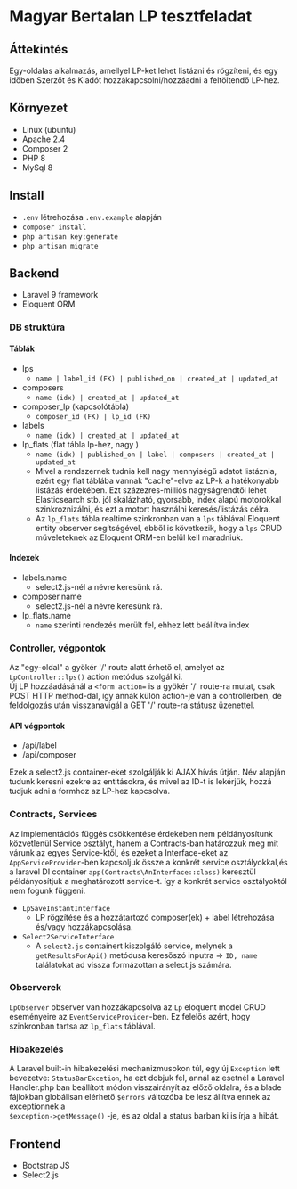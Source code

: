 # Magyar Bertalan LP tesztfeladat

## Áttekintés

Egy-oldalas alkalmazás, amellyel LP-ket lehet listázni és rögzíteni,
és egy időben Szerzőt és Kiadót hozzákapcsolni/hozzáadni a feltöltendő LP-hez.

## Környezet

- Linux (ubuntu)
- Apache 2.4
- Composer 2
- PHP 8
- MySql 8

## Install

- `.env` létrehozása `.env.example` alapján
- `composer install`
- `php artisan key:generate`
- `php artisan migrate`

## Backend

- Laravel 9 framework
- Eloquent ORM

### DB struktúra

#### Táblák

- lps
    - `name | label_id (FK) | published_on | created_at | updated_at`
- composers
    - `name (idx) | created_at | updated_at`
- composer_lp (kapcsolótábla)
    - `composer_id (FK) | lp_id (FK)`
- labels
    - `name (idx) | created_at | updated_at`
- lp_flats (flat tábla lp-hez, nagy )
    - `name (idx) | published_on | label | composers | created_at | updated_at`
    - Mivel a rendszernek tudnia kell nagy mennyiségű adatot listáznia, ezért egy flat táblába vannak "cache"-elve az
      LP-k
      a hatékonyabb listázás érdekében. Ezt százezres-milliós nagyságrendtől
      lehet Elasticsearch stb. jól skálázható, gyorsabb, index alapú motorokkal szinkroznizálni, és ezt a motort
      használni keresés/listázás célra.
    - Az `lp_flats` tábla realtime szinkronban van a `lps` táblával Eloquent entity observer segítségével,
      ebből is következik, hogy a `lps` CRUD műveleteknek az Eloquent ORM-en belül kell maradniuk.

#### Indexek

- labels.name
    - select2.js-nél a névre keresünk rá.
- composer.name
    - select2.js-nél a névre keresünk rá.
- lp_flats.name
    - `name` szerinti rendezés merült fel, ehhez lett beállítva index

### Controller, végpontok

Az "egy-oldal" a gyökér '/' route alatt érhető el, amelyet az `LpController::lps()` action metódus szolgál ki.  
Új LP hozzáadásánál a `<form action=` is a gyökér '/' route-ra mutat, csak POST HTTP method-dal,
így annak külön action-je van a controllerben, de feldolgozás után visszanavigál a GET '/' route-ra státusz üzenettel.

#### API végpontok

- /api/label
- /api/composer

Ezek a select2.js container-eket szolgálják ki AJAX hívás útján.
Név alapján tudunk keresni ezekre az entitásokra, és mivel az ID-t is lekérjük, hozzá tudjuk adni a formhoz az LP-hez
kapcsolva.

### Contracts, Services

Az implementációs függés csökkentése érdekében nem példányosítunk közvetlenül Service osztályt, hanem a Contracts-ban
határozzuk meg
mit várunk az egyes Service-ktől, és ezeket a Interface-eket az `AppServiceProvider`-ben kapcsoljuk össze a konkrét
service osztályokkal,és a laravel DI container `app(Contracts\AnInterface::class)` keresztül példányosítjuk a
meghatározott
service-t. így a konkrét service osztályoktól nem fogunk függeni.

- `LpSaveInstantInterface`
    - LP rögzítése és a hozzátartozó composer(ek) + label létrehozása és/vagy hozzákapcsolása.
- `Select2ServiceInterface`
    - A `select2.js` containert kiszolgáló service, melynek a `getResultsForApi()` metódusa keresőszó inputra
      => `ID, name` találatokat ad vissza formázottan a select.js számára.

### Observerek

`LpObserver` observer van hozzákapcsolva az `Lp` eloquent model CRUD eseményeire az `EventServiceProvider`-ben.
Ez felelős azért, hogy szinkronban tartsa az `lp_flats` táblával.

### Hibakezelés

A Laravel built-in hibakezelési mechanizmusokon túl, egy új `Exception` lett bevezetve: `StatusBarExcetion`, ha ezt
dobjuk fel, annál az esetnél a Laravel Handler.php ban beállított
módon visszairányít az előző oldalra, és a blade fájlokban globálisan elérhető `$errors` változóba be lesz állítva ennek
az exceptionnek a  
`$exception->getMessage()` -je, és az oldal a status barban ki is írja a hibát.

## Frontend

- Bootstrap JS
- Select2.js

